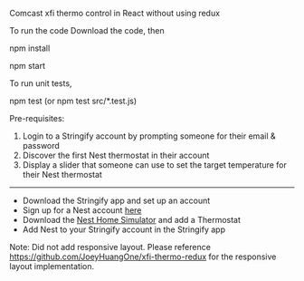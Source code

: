 Comcast xfi thermo control in React without using redux

To run the code Download the code, then

npm install

npm start

To run unit tests,

npm test (or npm test src/*.test.js)


Pre-requisites:

1. Login to a Stringify account by prompting someone for their email & password
2. Discover the first Nest thermostat in their account
3. Display a slider that someone can use to set the target temperature for their Nest thermostat

---


* Download the Stringify app and set up an account
* Sign up for a Nest account [here](https://home.nest.com/)
* Download the [Nest Home Simulator](https://developers.nest.com/documentation/cloud/home-simulator) and add a Thermostat
* Add Nest to your Stringify account in the Stringify app


Note:
Did not add responsive layout. Please reference https://github.com/JoeyHuangOne/xfi-thermo-redux for the responsive layout implementation.
